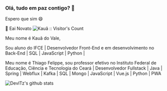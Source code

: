 ### Olá, tudo em paz contigo? 👋
Espero que sim 😄

👋 Eai Novato  <img src="https://profile-counter.glitch.me/{DevlTz}/count.svg" alt="Kauã :: Visitor's Count" />

Meu nome é Kauã do Vale,

Sou aluno do IFCE | Desenvolvedor Front-End e em desenvolvimento no Back-End | SQL |  JavaScript | Python |

Meu nome é Thiago Felippe,
sou professor efetivo no Instituto Federal de Educação, Ciência e Tecnologia do Ceará | Desenvolvedor Fullstack | Java | Spring | Webflux | Kafka | SQL | Mongo | JavaScript | Vue.js | Python | PWA

![DevlTz's github stats](https://github-readme-stats.vercel.app/api?username=DevlTz&show_icons=true&theme=dark)


<!--
**DevlTz/DevlTz** is a ✨ _special_ ✨ repository because its `README.md` (this file) appears on your GitHub profile.

Here are some ideas to get you started:

- 🔭 I’m currently working on ...
- 🌱 I’m currently learning ...
- 👯 I’m looking to collaborate on ...
- 🤔 I’m looking for help with ...
- 💬 Ask me about ...
- 📫 How to reach me: ...
- 😄 Pronouns: ...
- ⚡ Fun fact: ...
-->
